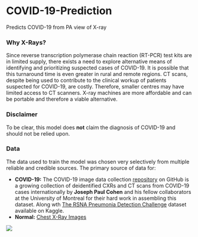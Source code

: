 # COVID-19-Prediction
Predicts COVID-19 from PA view of X-ray

### Why X-Rays?

Since reverse transcription polymerase chain reaction (RT-PCR) test kits are in limited supply, there exists a need to explore alternative means of identifying and prioritizing suspected cases of COVID-19.
It is possible that this turnaround time is even greater in rural and remote regions. CT scans, despite being used to contribute to the clinical workup of patients suspected for COVID-19, are costly. Therefore, smaller centres may have limited access to CT scanners. X-ray machines are more affordable and can be portable and therefore a viable alternative.

### Disclaimer
To be clear, this model does **not** claim the diagnosis of COVID-19 and should not be relied upon.

### Data
The data used to train the model was chosen very selectively from multiple reliable and credible sources.
The primary source of data for:
* **COVID-19:** The COVID-19 image data collection [repository](https://github.com/ieee8023/covid-chestxray-dataset) on GitHub is a growing collection of deidentified CXRs and CT scans from COVID-19 cases internationally by **Joseph Paul Cohen** and his fellow collaborators at the University of Montreal for their hard work in assembling this dataset. Along wth [The RSNA Pneumonia Detection Challenge](https://www.kaggle.com/c/rsna-pneumonia-detection-challenge/data) dataset available on Kaggle.
* **Normal:** [Chest X-Ray Images](https://www.kaggle.com/paultimothymooney/chest-xray-pneumonia)

![](https://github.com/Aman9026/COVID-19-Predictor-dataset/blob/master/dataset/Comparision.jpeg)
